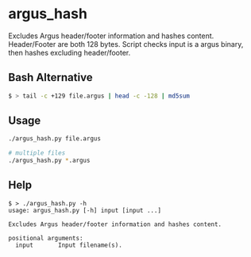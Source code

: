 # argus_hash
Excludes Argus header/footer information and hashes content. Header/Footer are both 128 bytes. Script checks input is a argus binary, then hashes excluding header/footer.

## Bash Alternative
```bash
$ > tail -c +129 file.argus | head -c -128 | md5sum
```

## Usage

```bash
./argus_hash.py file.argus

# multiple files
./argus_hash.py *.argus
```

## Help
```console
$ > ./argus_hash.py -h
usage: argus_hash.py [-h] input [input ...]

Excludes Argus header/footer information and hashes content.

positional arguments:
  input       Input filename(s).
```
